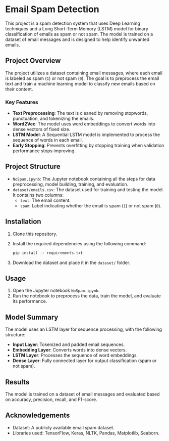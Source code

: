 # Email Spam Detection

This project is a spam detection system that uses Deep Learning techniques and a Long Short-Term Memory (LSTM) model for binary classification of emails as spam or not spam. The model is trained on a dataset of email messages and is designed to help identify unwanted emails.

## Project Overview

The project utilizes a dataset containing email messages, where each email is labeled as spam (`1`) or not spam (`0`). The goal is to preprocess the email text and train a machine learning model to classify new emails based on their content.

### Key Features

- **Text Preprocessing**: The text is cleaned by removing stopwords, punctuation, and tokenizing the emails.
- **Word2Vec**: The model uses word embeddings to convert words into dense vectors of fixed size.
- **LSTM Model**: A Sequential LSTM model is implemented to process the sequence of words in each email.
- **Early Stopping**: Prevents overfitting by stopping training when validation performance stops improving.

## Project Structure

- `NoSpam.ipynb`: The Jupyter notebook containing all the steps for data preprocessing, model building, training, and evaluation.
- `dataset/emails.csv`: The dataset used for training and testing the model. It contains two columns:
  - `text`: The email content.
  - `spam`: Label indicating whether the email is spam (`1`) or not spam (`0`).

## Installation

1. Clone this repository.
2. Install the required dependencies using the following command:

    ```bash
    pip install -r requirements.txt
    ```

3. Download the dataset and place it in the `dataset/` folder.

## Usage

1. Open the Jupyter notebook `NoSpam.ipynb`.
2. Run the notebook to preprocess the data, train the model, and evaluate its performance.

## Model Summary

The model uses an LSTM layer for sequence processing, with the following structure:

- **Input Layer**: Tokenized and padded email sequences.
- **Embedding Layer**: Converts words into dense vectors.
- **LSTM Layer**: Processes the sequence of word embeddings.
- **Dense Layer**: Fully connected layer for output classification (spam or not spam).

## Results

The model is trained on a dataset of email messages and evaluated based on accuracy, precision, recall, and F1-score.

## Acknowledgements

- Dataset: A publicly available email spam dataset.
- Libraries used: TensorFlow, Keras, NLTK, Pandas, Matplotlib, Seaborn.

